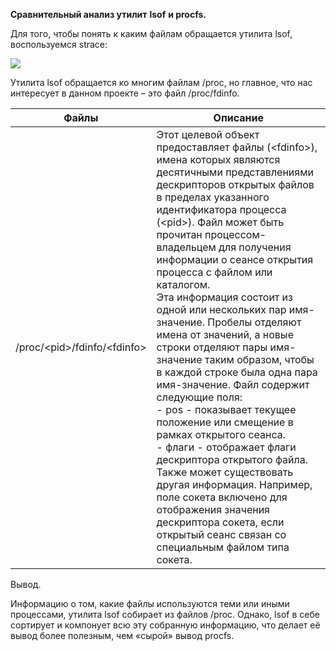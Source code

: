 **Сравнительный анализ утилит**  **lsof**  **и procfs.**

Для того, чтобы понять к каким файлам обращается утилита lsof, воспользуемся strace:

![](RackMultipart20231225-1-8h1dln_html_33d2b38bd1cd45a1.png)

Утилита lsof обращается ко многим файлам /proc, но главное, что нас интересует в данном проекте – это файл /proc/fdinfo.

| Файлы | Описание |
| --- | --- |
| /proc/\<pid\>/fdinfo/\<fdinfo\> | Этот целевой объект предоставляет файлы (\<fdinfo\>), имена которых являются десятичными представлениями дескрипторов открытых файлов в пределах указанного идентификатора процесса (\<pid\>). Файл может быть прочитан процессом-владельцем для получения информации о сеансе открытия процесса с файлом или каталогом.<br/>Эта информация состоит из одной или нескольких пар имя-значение. Пробелы отделяют имена от значений, а новые строки отделяют пары имя-значение таким образом, чтобы в каждой строке была одна пара имя-значение. Файл содержит следующие поля:<br/>- pos - показывает текущее положение или смещение в рамках открытого сеанса.<br/>- флаги - отображает флаги дескриптора открытого файла.<br/>Также может существовать другая информация. Например, поле сокета включено для отображения значения дескриптора сокета, если открытый сеанс связан со специальным файлом типа сокета. |

Вывод.

Информацию о том, какие файлы используются теми или иными процессами, утилита lsof собирает из файлов /proc. Однако, lsof в себе сортирует и компонует всю эту собранную информацию, что делает её вывод более полезным, чем «сырой» вывод procfs.